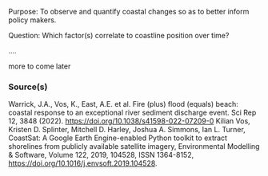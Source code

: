 Purpose: To observe and quantify coastal changes so as to better inform policy makers. 

Question: Which factor(s) correlate to coastline position over time?  

....

more to come later


### Source(s) 
Warrick, J.A., Vos, K., East, A.E. et al. Fire (plus) flood (equals) beach: coastal response to an exceptional river sediment discharge event. Sci Rep 12, 3848 (2022). https://doi.org/10.1038/s41598-022-07209-0
Kilian Vos, Kristen D. Splinter, Mitchell D. Harley, Joshua A. Simmons, Ian L. Turner, CoastSat: A Google Earth Engine-enabled Python toolkit to extract shorelines from publicly available satellite imagery, Environmental Modelling & Software, Volume 122, 2019, 104528, ISSN 1364-8152, https://doi.org/10.1016/j.envsoft.2019.104528.
